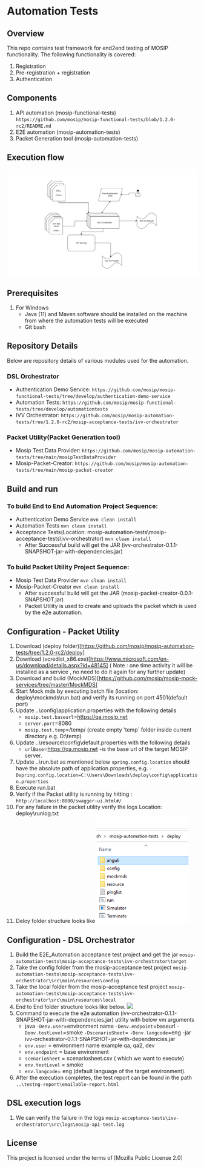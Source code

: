 # Automation Tests

## Overview
This repo contains test framework for end2end testing of MOSIP functionality.  The following functionality is covered:
1. Registration 
1. Pre-registration + registration 
1. Authentication

## Components

1. API automation (mosip-functional-tests)
     `https://github.com/mosip/mosip-functional-tests/blob/1.2.0-rc2/README.md`
1. E2E automation (mosip-automation-tests)
1. Packet Generation tool (mosip-automation-tests)

## Execution flow	
![](docs/test-orchestrator.png)

## Prerequisites

1. For Windows
   * Java (11) and Maven  software should be installed on the machine from where the automation tests will be executed
   * Git bash
   
## Repository Details
Below are repository details of various modules used for the automation.

### DSL Orchestrator
* Authentication Demo Service: `https://github.com/mosip/mosip-functional-tests/tree/develop/authentication-demo-service `
* Automation Tests: `https://github.com/mosip/mosip-functional-tests/tree/develop/automationtests`
* IVV Orchestrator: `https://github.com/mosip/mosip-automation-tests/tree/1.2.0-rc2/mosip-acceptance-tests/ivv-orchestrator`

### Packet Utility(Packet Generation tool)
* Mosip Test Data Provider: `https://github.com/mosip/mosip-automation-tests/tree/main/mosipTestDataProvider`
* Mosip-Packet-Creator: `https://github.com/mosip/mosip-automation-tests/tree/main/mosip-packet-creator`


## Build and run
### To build End to End Automation Project Sequence:
* Authentication Demo Service `mvn clean install`
* Automation Tests `mvn clean install`
* Acceptance Tests(Location: mosip-automation-tests\mosip-acceptance-tests\ivv-orchestrator) `mvn clean install`
    - After Successful build will get the JAR (ivv-orchestrator-0.1.1-SNAPSHOT-jar-with-dependencies.jar)

### To build Packet Utility Project Sequence:
* Mosip Test Data Provider `mvn clean install`
* Mosip-Packet-Creator `mvn clean install`
    - After successful build will get the JAR (mosip-packet-creator-0.0.1-SNAPSHOT.jar)
    - Packet Utility is used to create and uploads the packet which is used by the e2e automation.


## Configuration - Packet Utility
1. Download (deploy folder)[https://github.com/mosip/mosip-automation-tests/tree/1.2.0-rc2/deploy]
1. Download (vcredist_x86.exe)[https://www.microsoft.com/en-us/download/details.aspx?id=48145]
  ( Note : one time activity it will be installed as a service , no need to do it again for any further update)
1. Download and build (MockMDS)[https://github.com/mosip/mosip-mock-services/tree/master/MockMDS]
1. Start Mock mds by executing batch file (location: deploy\mockmds\run.bat) and verify its running on port 4501(default port)
1. Update ..\config\application.properties with the following details
      * `mosip.test.baseurl`=https://qa.mosip.net
      * `server.port`=8080
      * `mosip.test.temp`=/temp/ (create empty 'temp` folder inside current directory e.g. D:\temp)
1. Update ..\resource\config\default.properties with the following details 
      * `urlBase`=https://qa.mosip.net -is the base url of the target MOSIP server.
1.	Update ..\run.bat as mentioned below
	`spring.config.location` should have the absolute path of application.properties, e.g.
    `-Dspring.config.location=C:\Users\Downloads\deploy\config\application.properties`
1.	Execute run.bat
1.	Verify if the Packet utility is running by hitting :  `http://localhost:8080/swagger-ui.html#/ `
1.	For any failure in the packet utility verify the logs Location: deploy\runlog.txt
1. Deloy folder structure looks like
  ![](docs/deploy-folder-structure.png)


## Configuration - DSL Orchestrator
1. Build the E2E_Automation acceptance test project and get the jar  `mosip-automation-tests\mosip-acceptance-tests\ivv-orchestrator\target`
2. Take the config folder from the mosip-acceptance test project `mosip-automation-tests\mosip-acceptance-tests\ivv-orchestrator\src\main\resources\config`
3. Take the local folder from the mosip-acceptance test project `mosip-automation-tests\mosip-acceptance-tests\ivv-orchestrator\src\main\resources\local`
4. End to End folder structure looks like below.
![](docs/e2efolder-structure.png)
1. Command to execute the e2e automation (ivv-orchestrator-0.1.1-SNAPSHOT-jar-with-dependencies.jar) utility with below vm arguments
     * java `-Denv.user`=environment name `-Denv.endpoint`=baseurl `-Denv.testLevel`=smoke `-DscenarioSheet`=<scenariosheetname> `-Denv.langcode`=eng -jar ivv-orchestrator-0.1.1-SNAPSHOT-jar-with-dependencies.jar
     * `env.user`  =  environment name example qa, qa2, dev
     * `env.endpoint` = base environment
     * `scenarioSheet` = scenariosheet.csv ( which we want to execute)
     * `env.testLevel` = smoke
     * `env.langcode`= eng (default language of the target environment).
1. After the execution completes, the test report can be found in the path `..\testng-report\emailable-report.html`

## DSL execution logs
1. We can verify the failure in the logs `mosip-acceptance-tests\ivv-orchestrator\src\logs\mosip-api-test.log`


## License
This project is licensed under the terms of [Mozilla Public License 2.0]
